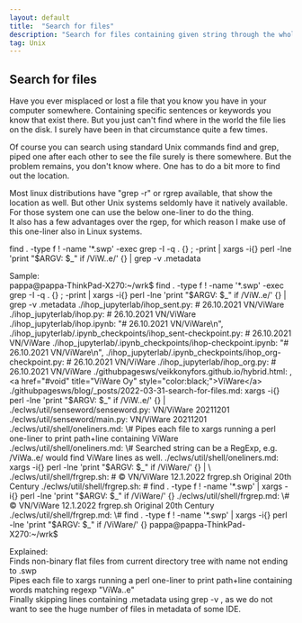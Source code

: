 ```yaml
---
layout: default
title:  "Search for files"
description: "Search for files containing given string through the whole directory tree"
tag: Unix
---
```


## Search for files

Have you ever misplaced or lost a file that you know you have in your computer somewhere. Containing specific sentences or keywords you know that exist there. But you just can't find where in the world the file lies on the disk. I surely have been in that circumstance quite a few times.

Of course you can search using standard Unix commands find and grep, piped one after each other to see the file surely is there somewhere. But the problem remains, you don't know where. One has to do a bit more to find out the location.

Most linux distributions have "grep -r" or rgrep available, that show the location as well. But other Unix systems seldomly have it natively available.  
For those system one can use the below one-liner to do the thing.  
It also has a few advantages over the rgep, for which reason I make use of this one-liner also in Linux systems.


find . -type f ! -name '*.swp' -exec grep -I -q . {} \; -print |
xargs -i{} perl -lne 'print "$ARGV: $_" if /ViW..e/' {} |
grep -v .metadata  

  
Sample:  
pappa@pappa-ThinkPad-X270:~/wrk$ find . -type f ! -name '*.swp' -exec grep -I -q . {} \; -print | xargs -i{} perl -lne 'print "$ARGV: $_" if /ViW..e/' {} | grep -v .metadata  
./ihop_jupyterlab/ihop_sent.py: # 26.10.2021 VN/ViWare  
./ihop_jupyterlab/ihop.py: # 26.10.2021 VN/ViWare  
./ihop_jupyterlab/ihop.ipynb:     "# 26.10.2021 VN/ViWare\n",  
./ihop_jupyterlab/.ipynb_checkpoints/ihop_sent-checkpoint.py: # 26.10.2021 VN/ViWare  
./ihop_jupyterlab/.ipynb_checkpoints/ihop-checkpoint.ipynb:     "# 26.10.2021 VN/ViWare\n",  
./ihop_jupyterlab/.ipynb_checkpoints/ihop_org-checkpoint.py: # 26.10.2021 VN/ViWare  
./ihop_jupyterlab/ihop_org.py: # 26.10.2021 VN/ViWare  
./githubpagesws/veikkonyfors.github.io/hybrid.html: ,<a href="#void" title="ViWare Oy" style="color:black;">ViWare</a>  
./githubpagesws/blog/_posts/2022-03-31-search-for-files.md: xargs -i{} perl -lne 'print "$ARGV: $_" if /ViW..e/' {} |  
./eclws/util/senseword/senseword.py:     VN/ViWare 20211201  
./eclws/util/senseword/main.py:     VN/ViWare 20211201  
./eclws/util/shell/oneliners.md: \# Pipes each file to xargs running a perl one-liner to print path+line containing ViWare  
./eclws/util/shell/oneliners.md: \# Searched string can be a RegExp, e.g. /ViWa..e/ would find ViWare lines as well.  
./eclws/util/shell/oneliners.md:   xargs -i{} perl -lne 'print "$ARGV: $_" if /ViWare/' {} | \  
./eclws/util/shell/frgrep.sh: #         © VN/ViWare     12.1.2022           frgrep.sh          Original 20th Century  
./eclws/util/shell/frgrep.sh: #         find . -type f ! -name '*.swp' | xargs -i{} perl -lne 'print "$ARGV: $_" if /ViWare/' {}  
./eclws/util/shell/frgrep.md: \#                © VN/ViWare     12.1.2022           frgrep.sh          Original 20th Century  
./eclws/util/shell/frgrep.md: \#                find . -type f ! -name '*.swp' | xargs -i{} perl -lne 'print "$ARGV: $_" if /ViWare/' {}  
pappa@pappa-ThinkPad-X270:~/wrk$ 

Explained:    
Finds non-binary flat files from current directory tree with name not ending to .swp  
Pipes each file to xargs running a perl one-liner to print path+line containing words matching regexp  "ViWa..e"  
Finally skipping lines containing .metadata using grep -v , as we do not want to see the huge number of files in metadata of some IDE.  
